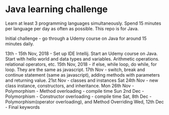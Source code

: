 # Java learning challenge

Learn at least 3 programming languages simultaneously.
Spend 15 minutes per language per day as often as possible.
This repo is for Java.

Initial challenge - go through a Udemy course on Java for around 15 minutes daily.

13th - 15th Nov, 2018 - Set up IDE Intellij. Start an Udemy course on Java. Start with hello world and data types and variables. Arithmetic operations. relational operators, etc.
15th Nov, 2018 - if else, while loop, do while, for loop.  They are the same as javascript.
17th Nov - switch, break and continue statement (same as javascript), adding methods with parameters and returning value.
21st Nov - classes and instances
Sat 24th Nov - new class instance, constructors, and inheritance.
Mon 26th Nov - Polymorphism - Method overloading - compile time
Sun 2nd Dec - Polymorphism - Constructor overloading - compile time
Sat, 8th Dec - Polymorphism(operator overloading), and Method Overriding
Wed, 12th Dec - Final keywords

